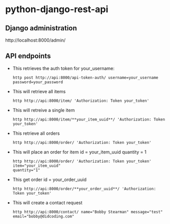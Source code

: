 # python-django-rest-api

## Django administration
http://localhost:8000/admin/

## API endpoints

- This retrieves the auth token for your_username:

     ```
     http post http://api:8000/api-token-auth/ username=your_username password=your_password
     ```

- This will retrieve all items
     
     ```
     http http://api:8000/item/ 'Authorization: Token your_token'
     ```

- This will retreive a single item
  
     ```
     http http://api:8000/item/**your_item_uuid**/ 'Authorization: Token your_token'
     ```

- This retrieve all orders
  
     ```
     http http://api:8000/order/ 'Authorization: Token your_token'
     ```
  
- This will place an order for item id = your_item_uuid quantity = 1
  
     ```
     http http://api:8000/order/ 'Authorization: Token your_token' item="your_item_uuid" 
     quantity="1"
     ```
 
- This get order id = your_order_uuid
  
     ```
     http http://api:8000/order/**your_order_uuid**/ 'Authorization: Token your_token'
     ```
 
- This will create a contact request
  
     ```
     http http://api:8000/contact/ name="Bobby Stearman" message="test" email="bobby@didcoding.com"
     ```
